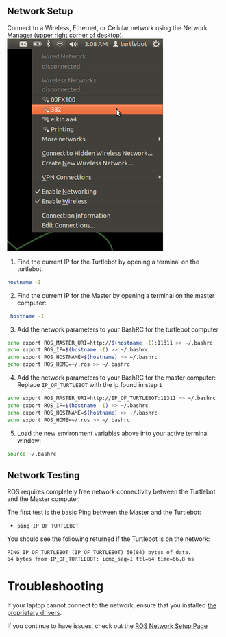 ## Network Setup
Connect to a Wireless, Ethernet, or Cellular network using the Network Manager (upper right corner of desktop).
![](Resources/01/wificonf.png)

1. Find the current IP for the Turtlebot by opening a terminal on the turtlebot:
```bash
hostname -I
```

2. Find the current IP for the Master by opening a terminal on the master computer:
```bash
 hostname -I
```

3. Add the network parameters to your BashRC for the turtlebot computer
```bash
echo export ROS_MASTER_URI=http://$(hostname -I):11311 >> ~/.bashrc
echo export ROS_IP=$(hostname -I) >> ~/.bashrc
echo export ROS_HOSTNAME=$(hostname) >> ~/.bashrc
echo export ROS_HOME=~/.ros >> ~/.bashrc
```

4. Add the network parameters to your BashRC for the master computer:  
Replace `IP_OF_TURTLEBOT` with the ip found in step `1`
```bash
echo export ROS_MASTER_URI=http://IP_OF_TURTLEBOT:11311 >> ~/.bashrc
echo export ROS_IP=$(hostname -I) >> ~/.bashrc
echo export ROS_HOSTNAME=$(hostname) >> ~/.bashrc
echo export ROS_HOME=~/.ros >> ~/.bashrc
```

5. Load the new environment variables above into your active terminal window:
```bash
source ~/.bashrc
```

## Network Testing
ROS requires completely free network connectivity between the Turtlebot and the Master computer.

The first test is the basic Ping between the Master and the Turtlebot:
- `ping IP_OF_TURTLEBOT`

You should see the following returned if the Turtlebot is on the network:
```
PING IP_OF_TURTLEBOT (IP_OF_TURTLEBOT) 56(84) bytes of data.
64 bytes from IP_OF_TURTLEBOT: icmp_seq=1 ttl=64 time=66.8 ms
```

# Troubleshooting
If your laptop cannot connect to the network, ensure that you installed [the proprietary drivers](http://askubuntu.com/questions/22118/can-i-install-extra-drivers-via-the-command-prompt).

If you continue to have issues, check out the [ROS Network Setup Page](http://wiki.ros.org/ROS/NetworkSetup)
